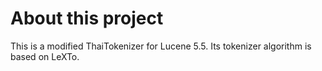 # About this project
This is a modified ThaiTokenizer for Lucene 5.5.  Its tokenizer algorithm is based on LeXTo.



